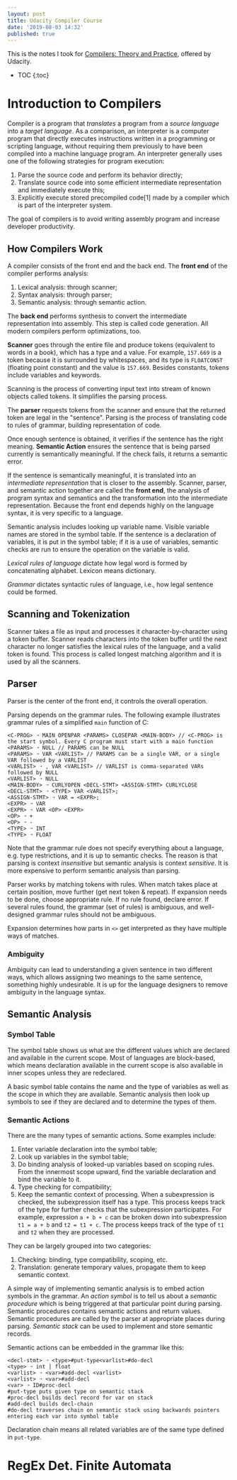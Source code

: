 ```yaml
---
layout: post
title: Udacity Compiler Course
date: '2019-08-03 14:32'
published: true
---
```


This is the notes I took for [Compilers: Theory and Practice](https://classroom.udacity.com/courses/ud168), offered by Udacity.

* TOC
{:toc}

# Introduction to Compilers
Compiler is a program that *translates* a program from a *source language* into a *target language*. As a comparison, an interpreter is a computer program that directly executes instructions written in a programming or scripting language, without requiring them previously to have been compiled into a machine language program. An interpreter generally uses one of the following strategies for program execution:

1. Parse the source code and perform its behavior directly;
1. Translate source code into some efficient intermediate representation and immediately execute this;
1. Explicitly execute stored precompiled code[1] made by a compiler which is part of the interpreter system.

The goal of compilers is to avoid writing assembly program and increase developer productivity.

## How Compilers Work
A compiler consists of the front end and the back end. The **front end** of the compiler performs analysis:

1. Lexical analysis: through scanner;
2. Syntax analysis: through parser;
3. Semantic analysis: through semantic action.

The **back end** performs synthesis to convert the intermediate representation into assembly. This step is called code generation. All modern compilers perform optimizations, too.

**Scanner** goes through the entire file and produce tokens (equivalent to words in a book), which has a type and a value. For example, `157.669` is a token because it is surrounded by whitespaces, and its type is `FLOATCONST` (floating point constant) and the value is `157.669`. Besides constants, tokens include variables and keywords.

Scanning is the process of converting input text into stream of known objects called tokens. It simplifies the parsing process.

The **parser** requests tokens from the scanner and ensure that the returned token are legal in the "sentence". Parsing is the process of translating code to rules of grammar, building representation of code.

Once enough sentence is obtained, it verifies if the sentence has the right meaning. **Semantic Action** ensures the sentence that is being parsed currently is semantically meaningful. If the check fails, it returns a semantic error.

If the sentence is semantically meaningful, it is translated into an *intermediate representation* that is closer to the assembly. Scanner, parser, and semantic action together are called the **front end**, the analysis of program syntax and semantics and the transformation into the intermediate representation. Because the front end depends highly on the language syntax, it is very specific to a language.

Semantic analysis includes looking up variable name. Visible variable names are stored in the symbol table. If the sentence is a declaration of variables, it is put in the symbol table; if it is a use of variables, semantic checks are run to ensure the operation on the variable is valid.

*Lexical rules of language* dictate how legal word is formed by concatenating alphabet. Lexicon means dictionary.

*Grammar* dictates syntactic rules of language, i.e., how legal sentence could be formed.

## Scanning and Tokenization
Scanner takes a file as input and processes it character-by-character using a token buffer. Scanner reads characters into the token buffer until the next character no longer satisfies the lexical rules of the language, and a valid token is found. This process is called longest matching algorithm and it is used by all the scanners.

## Parser
Parser is the center of the front end, it controls the overall operation.

Parsing depends on the grammar rules. The following example illustrates grammar rules of a simplified `main` function of C:

```
<C-PROG> ➝ MAIN OPENPAR <PARAMS> CLOSEPAR <MAIN-BODY> // <C-PROG> is the start symbol. Every C program must start with a main function
<PARAMS> ➝ NULL // PARAMS can be NULL
<PARAMS> ➝ VAR <VARLIST> // PARAMS can be a single VAR, or a single VAR followed by a VARLIST
<VARLIST> ➝ , VAR <VARLIST> // VARLIST is comma-separated VARs followed by NULL
<VARLIST> ➝ NULL
<MAIN-BODY> ➝ CURLYOPEN <DECL-STMT> <ASSIGN-STMT> CURLYCLOSE
<DECL-STMT> ➝ <TYPE> VAR <VARLIST>;
<ASSIGN-STMT> ➝ VAR = <EXPR>;
<EXPR> ➝ VAR
<EXPR> ➝ VAR <OP> <EXPR>
<OP> ➝ +
<OP> ➝ -
<TYPE> ➝ INT
<TYPE> ➝ FLOAT
```

Note that the grammar rule does not specify everything about a language, e.g. type restrictions, and it is up to semantic checks. The reason is that parsing is context *insensitive* but semantic analysis is context *sensitive*. It is more expensive to perform semantic analysis than parsing.

Parser works by matching tokens with rules. When match takes place at certain position, move further (get next token & repeat). If expansion needs to be done, choose appropriate rule. If no rule found, declare error. If several rules found, the grammar (set of rules) is ambiguous, and well-designed grammar rules should not be ambiguous.

Expansion determines how parts in `<>` get interpreted as they have multiple ways of matches.

### Ambiguity
Ambiguity can lead to understanding a given sentence in two different ways, which allows assigning two meanings to the same sentence, something highly undesirable. It is up for the language designers to remove ambiguity in the language syntax.

## Semantic Analysis
### Symbol Table
The symbol table shows us what are the different values which are declared and available in the current scope. Most of languages are block-based, which means declaration available in the current scope is also available in inner scopes unless they are redeclared.

A basic symbol table contains the name and the type of variables as well as the scope in which they are available. Semantic analysis then look up symbols to see if they are declared and to determine the types of them.

### Semantic Actions
There are the many types of semantic actions. Some examples include:
1. Enter variable declaration into the symbol table;
2. Look up variables in the symbol table;
3. Do binding analysis of looked-up variables based on scoping rules. From the innermost scope upward, find the variable declaration and bind the variable to it.
4. Type checking for compatibility;
5. Keep the semantic context of processing. When a subexpression is checked, the subexpression itself has a type. This process keeps track of the type for further checks that the subexpression participates. For example, expression `a + b + c` can be broken down into subexpression `t1 = a + b` and `t2 = t1 + c`. The process keeps track of the type of `t1` and `t2` when they are processed.

They can be largely grouped into two categories:
1. Checking: binding, type compatibility, scoping, etc.
2. Translation: generate temporary values, propagate them to keep semantic context.

A simple way of implementing semantic analysis is to embed action symbols in the grammar. An *action symbol* is to tell us about a *semantic procedure* which is being triggered at that particular point during parsing. Semantic procedures contains semantic actions and return values. Semantic procedures are called by the parser at appropriate places during parsing. *Semantic stack* can be used to implement and store semantic records.

Semantic actions can be embedded in the grammar like this:

```
<decl-stmt> ➝ <type>#put-type<varlist>#do-decl
<type> ➝ int | float
<varlist> ➝ <var>#add-decl <varlist>
<varlist> ➝ <var>#add-decl
<var> ➝ ID#proc-decl
#put-type puts given type on semantic stack
#proc-decl builds decl record for var on stack
#add-decl builds decl-chain
#do-decl traverses chain on semantic stack using backwards pointers entering each var into symbol table
```

Declaration chain means all related variables are of the same type defined in `put-type`.

# RegEx Det. Finite Automata
